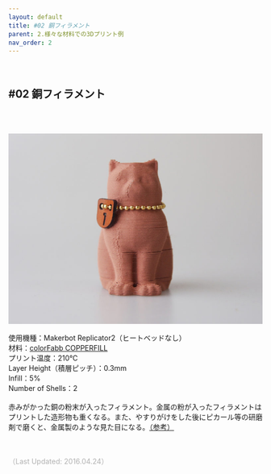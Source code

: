 ```yaml
---
layout: default
title: #02 銅フィラメント
parent: 2.様々な材料での3Dプリント例
nav_order: 2
---
```


<br>

## #02 銅フィラメント
<br><br>

<p><img src="assets/03/01.jpg"/></p>

使用機種：Makerbot Replicator2（ヒートベッドなし）<br>
材料：[colorFabb COPPERFILL](https://colorfabb.com/copperfill)<br>
プリント温度：210℃<br>
Layer Height（積層ピッチ）：0.3mm<br>
Infill：5%<br>
Number of Shells：2<br>
<br>
赤みがかった銅の粉末が入ったフィラメント。金属の粉が入ったフィラメントはプリントした造形物も重くなる。また、やすりがけをした後にピカール等の研磨剤で磨くと、金属製のような見た目になる。[（参考）](http://learn.colorfabb.com/print-copperfill/)
<br><br><br>

<span style="color: #B2B2B2">
（Last Updated: 2016.04.24）
</span>
